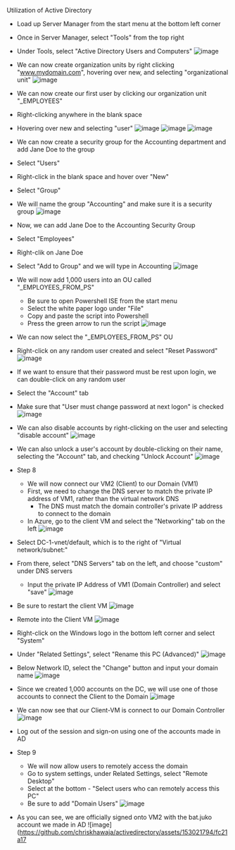 Utilization of Active Directory
  - Load up Server Manager from the start menu at the bottom left corner
  - Once in Server Manager, select "Tools" from the top right
  - Under Tools, select "Active Directory Users and Computers"
![image](https://github.com/chriskhawaja/activedirectory/assets/153021794/d4a2459d-5ea6-4e3d-b5ae-bb86179e6d83)
- We can now create organization units by right clicking "www.mydomain.com", hovering over new, and selecting "organizational unit"
![image](https://github.com/chriskhawaja/activedirectory/assets/153021794/fac3b8bf-054f-4690-9d72-501f96c715d5)
- We can now create our first user by clicking our organization unit "_EMPLOYEES"
- Right-clicking anywhere in the blank space
- Hovering over new and selecting "user"
  ![image](https://github.com/chriskhawaja/activedirectory/assets/153021794/eb316b28-e1b5-4121-8ad6-5ec7cb6d607f)
![image](https://github.com/chriskhawaja/activedirectory/assets/153021794/22f5479d-72a1-4823-9f86-a9781d7f0da6)
![image](https://github.com/chriskhawaja/activedirectory/assets/153021794/d6e31ff2-0b88-4301-867d-2eaa6b1b01a2)
- We can now create a security group for the Accounting department and add Jane Doe to the group
- Select "Users"
- Right-click in the blank space and hover over "New"
- Select "Group"
- We will name the group "Accounting" and make sure it is a security group
  ![image](https://github.com/chriskhawaja/activedirectory/assets/153021794/2c6e60c4-d11d-452c-92e4-8979be9c7997)
- Now, we can add Jane Doe to the Accounting Security Group
- Select "Employees"
- Right-clik on Jane Doe
- Select "Add to Group" and we will type in Accounting
  ![image](https://github.com/chriskhawaja/activedirectory/assets/153021794/d0055219-bc48-4f0d-b272-44626e52b05b)
- We will now add 1,000 users into an OU called "_EMPLOYEES_FROM_PS"
  - Be sure to open Powershell ISE from the start menu
  - Select the white paper logo under "File"
  - Copy and paste the script into Powershell
  - Press the green arrow to run the script
  ![image](https://github.com/chriskhawaja/activedirectory/assets/153021794/b1478b27-7cd7-45ea-a2a3-e3533d8525ac)
- We can now select the "_EMPLOYEES_FROM_PS" OU
- Right-click on any random user created and select "Reset Password"
![image](https://github.com/chriskhawaja/activedirectory/assets/153021794/ce7d1766-28e9-4ade-a2b5-61339688dc0e)
- If we want to ensure that their password must be rest upon login, we can double-click on any random user
- Select the "Account" tab
- Make sure that "User must change password at next logon" is checked
![image](https://github.com/chriskhawaja/activedirectory/assets/153021794/a5a1cc7a-6459-4d57-9490-8c76c6af0de5)
- We can also disable accounts by right-clicking on the user and selecting "disable account"
![image](https://github.com/chriskhawaja/activedirectory/assets/153021794/2ec234d4-6c1b-4bd9-9c82-9dba824fd5ae)
- We can also unlock a user's account by double-clicking on their name, selecting the "Account" tab, and checking "Unlock Account"
![image](https://github.com/chriskhawaja/activedirectory/assets/153021794/fd8ce371-d28f-4f43-a16e-293cd6ebf6fd)

- Step 8
  - We will now connect our VM2 (Client) to our Domain (VM1)
  - First, we need to change the DNS server to match the private IP address of VM1, rather than the virtual network DNS
    - The DNS must match the domain controller's private IP address to connect to the domain
  - In Azure, go to the client VM and select the "Networking" tab on the left 
  ![image](https://github.com/chriskhawaja/activedirectory/assets/153021794/854d3f2a-f222-421c-a15d-48a08a6de574)
- Select DC-1-vnet/default, which is to the right of "Virtual network/subnet:"
- From there, select "DNS Servers" tab on the left, and choose "custom" under DNS servers
  - Input the private IP Address of VM1 (Domain Controller) and select "save"
![image](https://github.com/chriskhawaja/activedirectory/assets/153021794/c2a32a4e-bdd6-44ab-9782-06210c03a9e5)
- Be sure to restart the client VM
  ![image](https://github.com/chriskhawaja/activedirectory/assets/153021794/3713ed54-7419-49c0-853c-405bf0bfdf3f)
- Remote into the Client VM
  ![image](https://github.com/chriskhawaja/activedirectory/assets/153021794/937f6abd-5a7e-4b22-a7a3-8f20f8f5872c)
- Right-click on the Windows logo in the bottom left corner and select "System"
- Under "Related Settings", select "Rename this PC (Advanced)"
![image](https://github.com/chriskhawaja/activedirectory/assets/153021794/db974659-d0a8-47c7-99ae-6a6c3a2ba13e)
- Below Network ID, select the "Change" button and input your domain name
  ![image](https://github.com/chriskhawaja/activedirectory/assets/153021794/d60030e2-601c-4fe1-9972-59071ea9bbb7)
- Since we created 1,000 accounts on the DC, we will use one of those accounts to connect the Client to the Domain
 ![image](https://github.com/chriskhawaja/activedirectory/assets/153021794/028b8ea0-164a-4b79-b59d-8385ab237b2b)
- We can now see that our Client-VM is connect to our Domain Controller
![image](https://github.com/chriskhawaja/activedirectory/assets/153021794/e42753a7-3a6a-4374-8b34-a277378850af)
- Log out of the session and sign-on using one of the accounts made in AD

- Step 9
   - We will now allow users to remotely access the domain
   - Go to system settings, under Related Settings, select "Remote Desktop"
   - Select at the bottom - "Select users who can remotely access this PC"
   - Be sure to add "Domain Users"
     ![image](https://github.com/chriskhawaja/activedirectory/assets/153021794/42870c26-fd05-453a-ad06-c9763283a28f)
- As you can see, we are officially signed onto VM2 with the bat.juko account we made in AD
  ![image](https://github.com/chriskhawaja/activedirectory/assets/153021794/fc21a17
